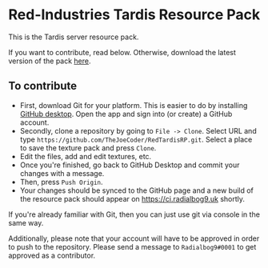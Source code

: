 # Red-Industries Tardis Resource Pack
This is the Tardis server resource pack.

If you want to contribute, read below. Otherwise, download the latest version of the pack [here](https://ci.radialbog9.uk/job/RedTardisRP/lastSuccessfulBuild/artifact/redtardis.zip).

## To contribute
* First, download Git for your platform. This is easier to do by installing [GitHub desktop](https://desktop.github.com/). Open the app and sign into (or create) a GitHub account.
* Secondly, clone a repository by going to `File -> Clone`. Select URL and type `https://github.com/TheJoeCoder/RedTardisRP.git`. Select a place to save the texture pack and press `Clone`.
* Edit the files, add and edit textures, etc.
* Once you're finished, go back to GitHub Desktop and commit your changes with a message.
* Then, press `Push Origin`.
* Your changes should be synced to the GitHub page and a new build of the resource pack should appear on https://ci.radialbog9.uk shortly.

If you're already familiar with Git, then you can just use git via console in the same way.

Additionally, please note that your account will have to be approved in order to push to the repository. Please send a message to `Radialbog9#0001` to get approved as a contributor.
